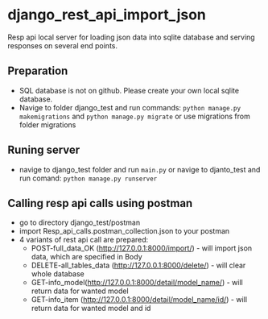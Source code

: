 # django_rest_api_import_json
Resp api local server for loading json data into sqlite database and serving responses on several end points.



## Preparation
- SQL database is not on github. Please create your own local sqlite database.
- Navige to folder django_test and run commands: ```python manage.py makemigrations``` and ```python manage.py migrate``` or use migrations from folder migrations

## Runing server
- navige to django_test folder and run ```main.py``` or navige to djanto_test and run comand: ```python manage.py runserver```
  

## Calling resp api calls using postman
- go to directory django_test/postman
- import Resp_api_calls.postman_collection.json to your postman
- 4 variants of rest api call are prepared:
   - POST-full_data_OK (http://127.0.0.1:8000/import/) - will import json data, which are specified in Body
   - DELETE-all_tables_data (http://127.0.0.1:8000/delete/) - will clear whole database
   - GET-info_model(http://127.0.0.1:8000/detail/model_name/) - will return data for wanted model
   - GET-info_item (http://127.0.0.1:8000/detail/model_name/id/) - will return data for wanted model and id
